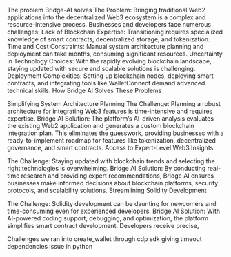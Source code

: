 The problem Bridge-AI solves
The Problem:
Bringing traditional Web2 applications into the decentralized Web3 ecosystem is a complex and resource-intensive process. Businesses and developers face numerous challenges:
Lack of Blockchain Expertise: Transitioning requires specialized knowledge of smart contracts, decentralized storage, and tokenization.
Time and Cost Constraints: Manual system architecture planning and deployment can take months, consuming significant resources.
Uncertainty in Technology Choices: With the rapidly evolving blockchain landscape, staying updated with secure and scalable solutions is challenging.
Deployment Complexities: Setting up blockchain nodes, deploying smart contracts, and integrating tools like WalletConnect demand advanced technical skills.
How Bridge AI Solves These Problems

Simplifying System Architecture Planning
The Challenge: Planning a robust architecture for integrating Web3 features is time-intensive and requires expertise.
Bridge AI Solution: The platform’s AI-driven analysis evaluates the existing Web2 application and generates a custom blockchain integration plan. This eliminates the guesswork, providing businesses with a ready-to-implement roadmap for features like tokenization, decentralized governance, and smart contracts.
Access to Expert-Level Web3 Insights

The Challenge: Staying updated with blockchain trends and selecting the right technologies is overwhelming.
Bridge AI Solution: By conducting real-time research and providing expert recommendations, Bridge AI ensures businesses make informed decisions about blockchain platforms, security protocols, and scalability solutions.
Streamlining Solidity Development

The Challenge: Solidity development can be daunting for newcomers and time-consuming even for experienced developers.
Bridge AI Solution: With AI-powered coding support, debugging, and optimization, the platform simplifies smart contract development. Developers receive precise,

Challenges we ran into
create_wallet through cdp sdk giving timeout
dependencies issue in python